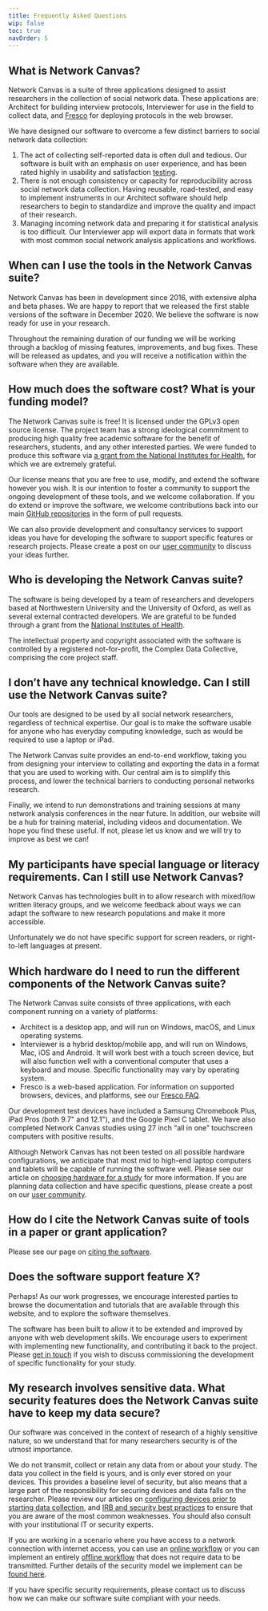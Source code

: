 ```yaml
---
title: Frequently Asked Questions
wip: false
toc: true
navOrder: 5
---
```


## What is Network Canvas?

Network Canvas is a suite of three applications designed to assist researchers in the collection of social network data. These applications are: Architect for building interview protocols, Interviewer for use in the field to collect data, and [Fresco](/en/fresco) for deploying protocols in the web browser.

We have designed our software to overcome a few distinct barriers to social network data collection:

1. The act of collecting self-reported data is often dull and tedious. Our software is built with an emphasis on user experience, and has been rated highly in usability and satisfaction [testing](https://doi.org/10.1145/2858036.2858368).
2. There is not enough consistency or capacity for reproducibility across social network data collection. Having reusable, road-tested, and easy to implement instruments in our Architect software should help researchers to begin to standardize and improve the quality and impact of their research.
3. Managing incoming network data and preparing it for statistical analysis is too difficult. Our Interviewer app will export data in formats that work with most common social network analysis applications and workflows.

## When can I use the tools in the Network Canvas suite?

Network Canvas has been in development since 2016, with extensive alpha and beta phases. We are happy to report that we released the first stable versions of the software in December 2020. We believe the software is now ready for use in your research.

Throughout the remaining duration of our funding we will be working through a backlog of missing features, improvements, and bug fixes. These will be released as updates, and you will receive a notification within the software when they are available.

## How much does the software cost? What is your funding model?

The Network Canvas suite is free! It is licensed under the GPLv3 open source license. The project team has a strong ideological commitment to producing high quality free academic software for the benefit of researchers, students, and any other interested parties. We were funded to produce this software via [a grant from the National Institutes for Health](https://reporter.nih.gov/search/My1lXoKhnEyzXX5kIyl7Mw/project-details/9306043), for which we are extremely grateful.

Our license means that you are free to use, modify, and extend the software however you wish. It is our intention to foster a community to support the ongoing development of these tools, and we welcome collaboration. If you do extend or improve the software, we welcome contributions back into our main [GitHub repositories](https://github.com/complexdatacollective) in the form of pull requests.

We can also provide development and consultancy services to support ideas you have for developing the software to support specific features or research projects. Please create a post on our [user community](https://community.networkcanvas.com) to discuss your ideas further.

## Who is developing the Network Canvas suite?

The software is being developed by a team of researchers and developers based at Northwestern University and the University of Oxford, as well as several external contracted developers. We are grateful to be funded through a grant from the [National Institutes of Health](https://reporter.nih.gov/search/My1lXoKhnEyzXX5kIyl7Mw/project-details/9306043).

The intellectual property and copyright associated with the software is controlled by a registered not-for-profit, the Complex Data Collective, comprising the core project staff.

## I don’t have any technical knowledge. Can I still use the Network Canvas suite?

Our tools are designed to be used by all social network researchers, regardless of technical expertise. Our goal is to make the software usable for anyone who has everyday computing knowledge, such as would be required to use a laptop or iPad.

The Network Canvas suite provides an end-to-end workflow, taking you from designing your interview to collating and exporting the data in a format that you are used to working with. Our central aim is to simplify this process, and lower the technical barriers to conducting personal networks research.

Finally, we intend to run demonstrations and training sessions at many network analysis conferences in the near future. In addition, our website will be a hub for training material, including videos and documentation. We hope you find these useful. If not, please let us know and we will try to improve as best we can!

## My participants have special language or literacy requirements. Can I still use Network Canvas?

Network Canvas has technologies built in to allow research with mixed/low written literacy groups, and we welcome feedback about ways we can adapt the software to new research populations and make it more accessible.

Unfortunately we do not have specific support for screen readers, or right-to-left languages at present.

## Which hardware do I need to run the different components of the Network Canvas suite?

The Network Canvas suite consists of three applications, with each component running on a variety of platforms:

- Architect is a desktop app, and will run on Windows, macOS, and Linux operating systems.
- Interviewer is a hybrid desktop/mobile app, and will run on Windows, Mac, iOS and Android. It will work best with a touch screen device, but will also function well with a conventional computer that uses a keyboard and mouse. Specific functionality may vary by operating system.
- Fresco is a web-based application. For information on supported browsers, devices, and platforms, see our [Fresco FAQ](/en/fresco/faq#which-browsers-are-supported).

Our development test devices have included a Samsung Chromebook Plus, iPad Pros (both 9.7" and 12.1"), and the Google Pixel C tablet. We have also completed Network Canvas studies using 27 inch “all in one” touchscreen computers with positive results.

Although Network Canvas has not been tested on all possible hardware configurations, we anticipate that most mid to high-end laptop computers and tablets will be capable of running the software well. Please see our article on [choosing hardware for a study](/en/desktop/getting-started/choosing-hardware) for more information. If you are planning data collection and have specific questions, please create a post on our [user community](https://community.networkcanvas.com).

## How do I cite the Network Canvas suite of tools in a paper or grant application?

Please see our page on [citing the software](./citing-the-software).

## Does the software support feature X?

Perhaps! As our work progresses, we encourage interested parties to browse the documentation and tutorials that are available through this website, and to explore the software themselves.

The software has been built to allow it to be extended and improved by anyone with web development skills. We encourage users to experiment with implementing new functionality, and contributing it back to the project. Please [get in touch](mailto:info@networkcanvas.com) if you wish to discuss commissioning the development of specific functionality for your study.

## My research involves sensitive data. What security features does the Network Canvas suite have to keep my data secure?

Our software was conceived in the context of research of a highly sensitive nature, so we understand that for many researchers security is of the utmost importance.

We do not transmit, collect or retain any data from or about your study. The data you collect in the field is yours, and is only ever stored on your devices. This provides a baseline level of security, but also means that a large part of the responsibility for securing devices and data falls on the researcher. Please review our articles on [configuring devices prior to starting data collection](../getting-started/configuring-devices), and [IRB and security best practices](./irb-best-practices) to ensure that you are aware of the most common weaknesses. You should also consult with your institutional IT or security experts.

If you are working in a scenario where you have access to a network connection with internet access, you can use an [online workflow](/en/desktop/tutorials/protocol-and-data-workflows#option-1-online-workflow) or you can implement an entirely [offline workflow](../tutorials/protocol-and-data-workflows#option-2-offline-workflow) that does not require data to be transmitted. Further details of the security model we implement can be [found here](./security-model).

If you have specific security requirements, please contact us to discuss how we can make our software suite compliant with your needs.
